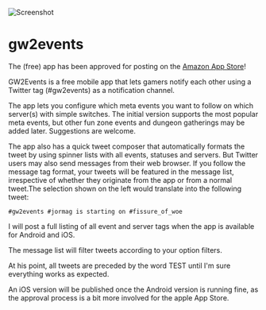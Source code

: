 ![Screenshot](https://raw.github.com/okeez/gw2events/master/images/promo.jpg)

gw2events
=========

The (free) app has been approved for posting on the [Amazon App Store](http://www.amazon.com/OKeez-GW2Events/dp/B00B53JEX0/)!

GW2Events is a free mobile app that lets gamers notify each other using a Twitter tag (#gw2events) as a notification channel. 

The app lets you configure which meta events you want to follow on which server(s) with simple switches. The initial version supports the most popular meta events, but other fun zone events and dungeon gatherings may be added later. Suggestions are welcome.

The app also has a quick tweet composer that automatically formats the tweet by using spinner lists with all events, statuses and servers. But Twitter users may also send messages from their web browser. If you follow the message tag format, your tweets will be featured in the message list, irrespective of whether they originate from the app or from a normal tweet.The selection shown on the left would translate into the following tweet:

`#gw2events #jormag is starting on #fissure_of_woe`

I will post a full listing of all event and server tags when the app is available for Android and iOS.

The message list will filter tweets according to your option filters. 

At his point, all tweets are preceded by the word TEST until I'm sure everything works as expected. 

An iOS version will be published once the Android version is running fine, as the approval process is a bit more involved for the apple App Store.
